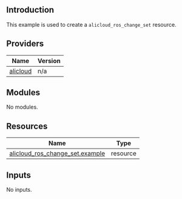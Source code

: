 <!-- BEGIN_TF_DOCS -->
## Introduction

This example is used to create a `alicloud_ros_change_set` resource.

## Providers

| Name | Version |
|------|---------|
| <a name="provider_alicloud"></a> [alicloud](#provider\_alicloud) | n/a |

## Modules

No modules.

## Resources

| Name | Type |
|------|------|
| [alicloud_ros_change_set.example](https://registry.terraform.io/providers/aliyun/alicloud/latest/docs/resources/ros_change_set) | resource |

## Inputs

No inputs.
<!-- END_TF_DOCS -->    